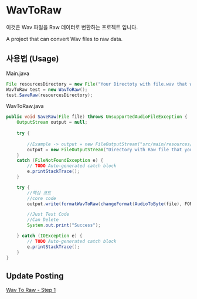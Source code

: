 # WavToRaw

이것은 Wav 파일을 Raw 데이터로 변환하는 프로젝트 입니다.

A project that can convert Wav files to raw data.

## 사용법 (Usage)

Main.java
```Java
File resourcesDirectory = new File("Your Directoty with file.wav that wants to change Raw");
WavToRaw test = new WavToRaw();
test.SaveRaw(resourcesDirectory);
```

WavToRaw.java

```Java
public void SaveRaw(File file) throws UnsupportedAudioFileException {
	OutputStream output = null;
	
	try {
	
		//Example -> output = new FileOutputStream("src/main/resources/static/audio/test.raw");
		output = new FileOutputStream("Directory with Raw file that you make(Wav to Raw).raw");
	} 
	catch (FileNotFoundException e) {
		// TODO Auto-generated catch block
		e.printStackTrace();
	}

	try {
		//핵심 코드
		//core code
		output.write(formatWavToRaw(changeFormat(AudioToByte(file), FORMAT)));

		//Just Test Code
		//Can Delete
		System.out.print("Success");

	} catch (IOException e) {
		// TODO Auto-generated catch block
		e.printStackTrace();
	}
}
```


## Update Posting

[Wav To Raw - Step 1](https://jee00609.github.io/java/how-convert-wav-to-raw/)
